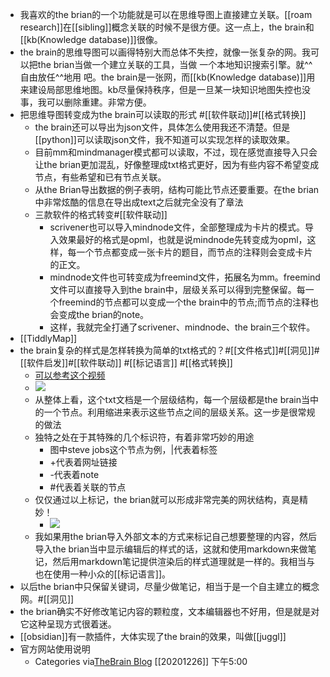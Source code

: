 - 我喜欢的the brian的一个功能就是可以在思维导图上直接建立关联。[[roam research]]在[[sibling]]概念关联的时候不是很方便。这一点上，the brain和[[kb(Knowledge database)]]很像。
- the brain的思维导图可以画得特别大而总体不失控，就像一张复杂的网。我可以把the  brian当做一个建立关联的工具，当做 一个本地知识搜索引擎。就^^自由放任^^地用 吧。the brain是一张网，而[[kb(Knowledge database)]]用来建设局部思维地图。kb尽量保持秩序，但是一旦某一块知识地图失控也没事，我可以删除重建。非常方便。
- 把思维导图转变成为the brain可以读取的形式 #[[软件联动]]#[[格式转换]]
    - the brain还可以导出为json文件，具体怎么使用我还不清楚。但是[[python]]可以读取json文件，我不知道可以实现怎样的读取效果。
    - 目前mm和mindmanager模式都可以读取，不过，现在感觉直接导入只会让the brian更加混乱，好像整理成txt格式更好，因为有些内容不希望变成节点，有些希望和已有节点关联。
    - 从the Brian导出数据的例子表明，结构可能比节点还要重要。在the brian中非常炫酷的信息在导出成text之后就完全没有了章法
    - 三款软件的格式转变#[[软件联动]]
        - scrivener也可以导入mindnode文件，全部整理成为卡片的模式。导入效果最好的格式是opml，也就是说mindnode先转变成为opml，这样，每一个节点都变成一张卡片的题目，而节点的注释则会变成卡片的正文。
        - mindnode文件也可转变成为freemind文件，拓展名为mm。freemind文件可以直接导入到the brain中，层级关系可以得到完整保留。每一个freemind的节点都可以变成一个the brain中的节点;而节点的注释也会变成the brian的note。
        - 这样，我就完全打通了scrivener、mindnode、the brain三个软件。
- [[TiddlyMap]]
- the brain复杂的样式是怎样转换为简单的txt格式的？#[[文件格式]]#[[洞见]]#[[软件启发]]#[[软件联动]] #[[标记语言]] #[[格式转换]]
    - [可以参考这个视频](https://www.thebrain.com/support/tutorials#importing-and-exporting)
    - ![](https://firebasestorage.googleapis.com/v0/b/firescript-577a2.appspot.com/o/imgs%2Fapp%2Fxinyiheng%2FXY1n4pKjaz.png?alt=media&token=776809d0-5ded-4b68-a638-5b4e4082851a)
    - 从整体上看，这个txt文档是一个层级结构，每一个层级都是the brain当中的一个节点。利用缩进来表示这些节点之间的层级关系。这一步是很常规的做法
    - 独特之处在于其特殊的几个标识符，有着非常巧妙的用途
        - 图中steve jobs这个节点为例，|代表着标签
        - +代表着网址链接
        - -代表着note
        - #代表着关联的节点
    - 仅仅通过以上标记，the brian就可以形成非常完美的网状结构，真是精妙！
        - ![](https://firebasestorage.googleapis.com/v0/b/firescript-577a2.appspot.com/o/imgs%2Fapp%2Fxinyiheng%2FWx4bNJVlQo.png?alt=media&token=00ef94ad-30db-418e-bf32-2bc75d45d6e7)
    - 我如果用the brian导入外部文本的方式来标记自己想要整理的内容，然后导入the brian当中显示编辑后的样式的话，这就和使用markdown来做笔记，然后用markdown笔记提供渲染后的样式道理就是一样的。我相当与也在使用一种小众的[[标记语言]]。
- 以后the brian中只保留关键词，尽量少做笔记，相当于是一个自主建立的概念网。#[[洞见]]
- the brian确实不好修改笔记内容的颗粒度，文本编辑器也不好用，但是就是对它这种呈现方式很着迷。
- [[obsidian]]有一款插件，大体实现了the brain的效果，叫做[[juggl]]
- 官方网站使用说明
    - Categories
via[TheBrain Blog](https://www.thebrain.com/blog?page=3)
[[20201226]] 下午5:00
